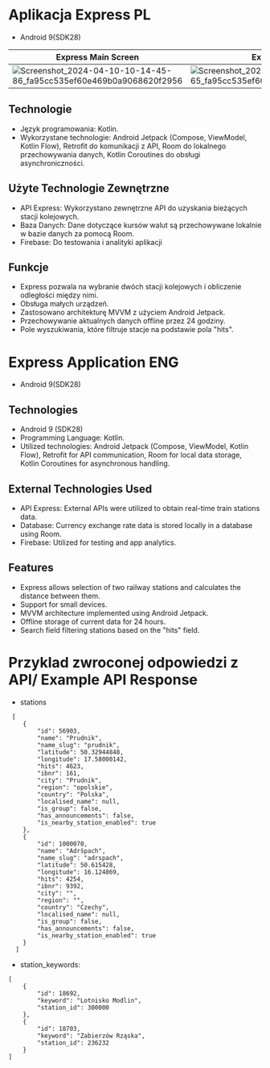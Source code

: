 # Aplikacja Express PL
- Android 9(SDK28)

| Express Main Screen | Express List |
| ---- | ---- |
| ![Screenshot_2024-04-10-10-14-45-86_fa95cc535ef60e469b0a9068620f2956](https://github.com/ArtemBudnitski/Express/assets/126951785/e466efba-484d-46de-bf9f-3d2c233e4aba) | ![Screenshot_2024-04-10-10-14-28-65_fa95cc535ef60e469b0a9068620f2956](https://github.com/ArtemBudnitski/Express/assets/126951785/56ada1c3-0519-433d-9395-dfb3aecc5989) |



## Technologie

- Język programowania: Kotlin.
- Wykorzystane technologie: Android Jetpack (Compose, ViewModel, Kotlin Flow), Retrofit do komunikacji z API, Room do lokalnego przechowywania danych, Kotlin Coroutines do obsługi asynchroniczności.

## Użyte Technologie Zewnętrzne

- API Express: Wykorzystano zewnętrzne API do uzyskania bieżących stacji kolejowych.
- Baza Danych: Dane dotyczące kursów walut są przechowywane lokalnie w bazie danych za pomocą Room.
- Firebase: Do testowania i analityki aplikacji

## Funkcje

- Express pozwala na wybranie dwóch stacji kolejowych i obliczenie odległości między nimi.
- Obsługa małych urządzeń.
- Zastosowano architekturę MVVM z użyciem Android Jetpack.
- Przechowywanie aktualnych danych offline przez 24 godziny.
- Pole wyszukiwania, które filtruje stacje na podstawie pola "hits".

  

# Express Application ENG
- Android 9(SDK28)

## Technologies

- Android 9 (SDK28)
- Programming Language: Kotlin.
- Utilized technologies: Android Jetpack (Compose, ViewModel, Kotlin Flow), Retrofit for API communication, Room for local data storage, Kotlin Coroutines for asynchronous handling.

## External Technologies Used

- API Express: External APIs were utilized to obtain real-time train stations data.
- Database: Currency exchange rate data is stored locally in a database using Room.
- Firebase: Utilized for testing and app analytics.

## Features

- Express allows selection of two railway stations and calculates the distance between them.
- Support for small devices.
- MVVM architecture implemented using Android Jetpack.
- Offline storage of current data for 24 hours.
- Search field filtering stations based on the "hits" field.

 # Przyklad zwroconej odpowiedzi z API/ Example API Response

 - stations
```
 [
    {
        "id": 56903,
        "name": "Prudnik",
        "name_slug": "prudnik",
        "latitude": 50.32944848,
        "longitude": 17.58000142,
        "hits": 4623,
        "ibnr": 161,
        "city": "Prudnik",
        "region": "opolskie",
        "country": "Polska",
        "localised_name": null,
        "is_group": false,
        "has_announcements": false,
        "is_nearby_station_enabled": true
    },
    {
        "id": 1000070,
        "name": "Adršpach",
        "name_slug": "adrspach",
        "latitude": 50.615428,
        "longitude": 16.124869,
        "hits": 4254,
        "ibnr": 9392,
        "city": "",
        "region": "",
        "country": "Czechy",
        "localised_name": null,
        "is_group": false,
        "has_announcements": false,
        "is_nearby_station_enabled": true
    }
  ]
```

- station_keywords:
```
[
    {
        "id": 18692,
        "keyword": "Lotnisko Modlin",
        "station_id": 300000
    },
    {
        "id": 18703,
        "keyword": "Zabierzów Rząska",
        "station_id": 236232
    }
]
```
